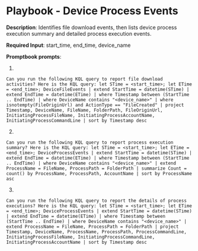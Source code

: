 # Playbook - Device Process Events 

**Description**: Identifies file download events, then lists device process execution summary and detailed process execution events.

**Required Input**: start_time, end_time, device_name

**Promptbook prompts**:

1. 
 ```
Can you run the following KQL query to report file download activities? Here is the KQL query: let STime = <start_time>; let ETime = <end_time>; DeviceFileEvents | extend StartTime = datetime(STime) | extend EndTime = datetime(ETime) | where Timestamp between (StartTime .. EndTime) | where DeviceName contains "<device_name>" | where isnotempty(FileOriginUrl) and ActionType == "FileCreated" | project Timestamp, DeviceName, FileName, FolderPath, FileOriginUrl, InitiatingProcessFileName, InitiatingProcessAccountName, InitiatingProcessCommandLine | sort by Timestamp desc
 ```
2.  
 ```
Can you run the following KQL query to report process execution summary? Here is the KQL query: let STime = <start_time>; let ETime = <end_time>; DeviceProcessEvents | extend StartTime = datetime(STime) | extend EndTime = datetime(ETime) | where Timestamp between (StartTime .. EndTime) | where DeviceName contains "<device_name>" | extend ProcessName = FileName, ProcessPath = FolderPath | summarize Count = count() by ProcessName, ProcessPath, AccountName | sort by ProcessName asc
 ```
 3. 
 ```
Can you run the following KQL query to report the details of process executions? Here is the KQL query: let STime = <start_time>; let ETime = <end_time>; DeviceProcessEvents | extend StartTime = datetime(STime) | extend EndTime = datetime(ETime) | where Timestamp between (StartTime .. EndTime) | where DeviceName contains "<device_name>" | extend ProcessName = FileName, ProcessPath = FolderPath | project Timestamp, DeviceName, ProcessName, ProcessPath, ProcessCommandLine, InitiatingProcessFileName, InitiatingProcessCommandLine, InitiatingProcessAccountName | sort by Timestamp desc
 ```
